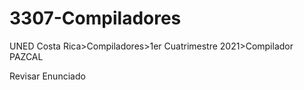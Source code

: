 # 3307-Compiladores
UNED Costa Rica>Compiladores>1er Cuatrimestre 2021>Compilador PAZCAL

Revisar Enunciado
